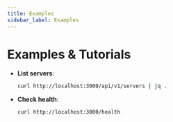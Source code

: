 ```yaml
---
title: Examples
sidebar_label: Examples
---
```


# Examples & Tutorials

- **List servers**:
  ```bash
  curl http://localhost:3000/api/v1/servers | jq .
  ```
- **Check health**:
  ```bash
  curl http://localhost:3000/health
  ```
